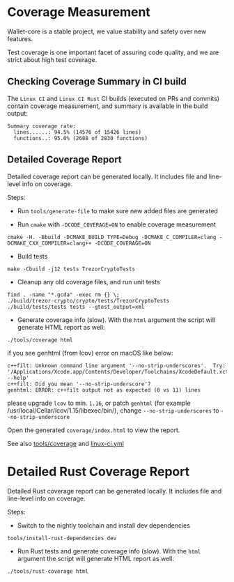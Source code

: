 # Coverage Measurement

Wallet-core is a stable project, we value stability and safety over new features.

Test coverage is one important facet of assuring code quality, and we are strict about high test coverage.

## Checking Coverage Summary in CI build

The `Linux CI` and `Linux CI Rust` CI builds (executed on PRs and commits) contain coverage measurement, and summary is available in the build output:

```
Summary coverage rate:
  lines......: 94.5% (14576 of 15426 lines)
  functions..: 95.0% (2688 of 2830 functions)
```

## Detailed Coverage Report

Detailed coverage report can be generated locally. It includes file and line-level info on coverage.

Steps:

- Run `tools/generate-file` to make sure new added files are generated

- Run `cmake` with `-DCODE_COVERAGE=ON` to enable coverage measurement

```shell
cmake -H. -Bbuild -DCMAKE_BUILD_TYPE=Debug -DCMAKE_C_COMPILER=clang -DCMAKE_CXX_COMPILER=clang++ -DCODE_COVERAGE=ON
```

- Build tests

```shell
make -Cbuild -j12 tests TrezorCryptoTests
```

- Cleanup any old coverage files, and run unit tests

```shell
find . -name "*.gcda" -exec rm {} \;
./build/trezor-crypto/crypto/tests/TrezorCryptoTests
./build/tests/tests tests --gtest_output=xml
```

- Generate coverage info (slow). With the `html` argument the script will generate HTML report as well:

```shell
./tools/coverage html
```

if you see genhtml (from lcov) error on macOS like below:

```shell
c++filt: Unknown command line argument '--no-strip-underscores'.  Try: '/Applications/Xcode.app/Contents/Developer/Toolchains/XcodeDefault.xctoolchain/usr/bin/c++filt --help'
c++filt: Did you mean '--no-strip-underscore'?
genhtml: ERROR: c++filt output not as expected (0 vs 11) lines
```

please upgrade `lcov` to min. `1.16`, or patch `genhtml` (for example /usr/local/Cellar/lcov/1.15/libexec/bin/), change `--no-strip-underscores` to `--no-strip-underscore`

Open the generated `coverage/index.html` to view the report.

See also
[tools/coverage](https://github.com/trustwallet/wallet-core/blob/master/tools/coverage) and
[linux-ci.yml](https://github.com/trustwallet/wallet-core/blob/master/.github/workflows/linux-ci.yml)

# Detailed Rust Coverage Report

Detailed Rust coverage report can be generated locally. It includes file and line-level info on coverage.

Steps:

- Switch to the nightly toolchain and install dev dependencies

```shell
tools/install-rust-dependencies dev
```

- Run Rust tests and generate coverage info (slow). With the `html` argument the script will generate HTML report as well:

```shell
./tools/rust-coverage html
```
